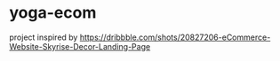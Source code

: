 # yoga-ecom
project inspired by https://dribbble.com/shots/20827206-eCommerce-Website-Skyrise-Decor-Landing-Page

